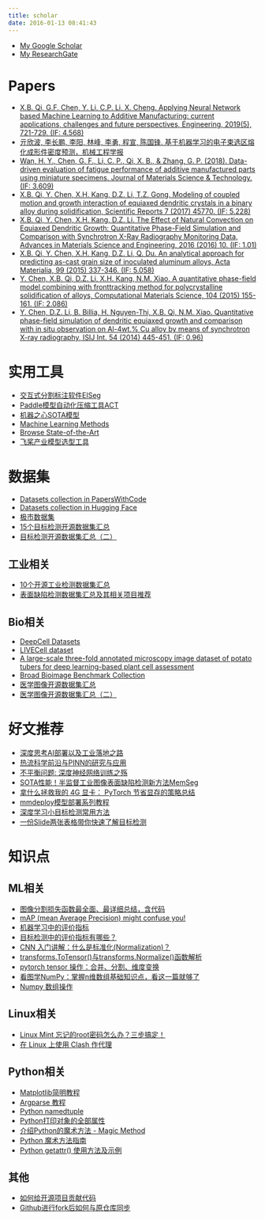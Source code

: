 ```yaml
---
title: scholar
date: 2016-01-13 08:41:43
---
```


- [My Google Scholar](https://scholar.google.com/citations?user=HOwir_sAAAAJ)
- [My ResearchGate](https://www.researchgate.net/profile/Xin_Bo_Qi)

# Papers 
- [X.B. Qi, G.F. Chen, Y. Li, C.P. Li, X. Cheng. Applying Neural Network based Machine Learning to Additive Manufacturing: current applications, challenges and future perspectives, Engineering, 2019(5), 721-729. (IF: 4.568)](https://www.sciencedirect.com/science/article/pii/S2095809918307732)
- [亓欣波, 李长鹏, 李阳, 林峰, 李勇, 程宣, 陈国锋. 基于机器学习的电子束选区熔化成形件密度预测，机械工程学报](https://kns.cnki.net/KCMS/detail/11.2187.TH.20190622.1357.010.html)
- [Wan, H. Y., Chen, G. F., Li, C. P., Qi, X. B., & Zhang, G. P. (2018). Data-driven evaluation of fatigue performance of additive manufactured parts using miniature specimens. Journal of Materials Science & Technology. (IF: 3.609)](https://www.sciencedirect.com/science/article/pii/S1005030218303426)
- [X.B. Qi, Y. Chen, X.H. Kang, D.Z. Li, T.Z. Gong. Modeling of coupled motion and growth interaction of equiaxed dendritic crystals in a binary alloy during solidification, Scientific Reports 7 (2017) 45770. (IF: 5.228)](http://www.nature.com/articles/srep45770)
- [X.B. Qi, Y. Chen, X.H. Kang, D.Z. Li. The Effect of Natural Convection on Equiaxed Dendritic Growth: Quantitative Phase-Field Simulation and Comparison with Synchrotron X-Ray Radiography Monitoring Data, Advances in Materials Science and Engineering, 2016 (2016) 10. (IF: 1.01)](https://www.hindawi.com/journals/amse/2016/5286168/abs/)
- [X.B. Qi, Y. Chen, X.H. Kang, D.Z. Li, Q. Du. An analytical approach for predicting as-cast grain size of inoculated aluminum alloys, Acta Materialia, 99 (2015) 337-346. (IF: 5.058)](http://www.sciencedirect.com/science/article/pii/S1359645415005704)
- [Y. Chen, X.B. Qi, D.Z. Li, X.H. Kang, N.M. Xiao. A quantitative phase-field model combining with fronttracking method for polycrystalline solidification of alloys, Computational Materials Science, 104 (2015) 155-161. (IF: 2.086)](http://www.sciencedirect.com/science/article/pii/S0927025615002293)
- [Y. Chen, D.Z. Li, B. Billia, H. Nguyen-Thi, X.B. Qi, N.M. Xiao. Quantitative phase-field simulation of dendritic equiaxed growth and comparison with in situ observation on Al-4wt.% Cu alloy by means of synchrotron X-ray radiography, ISIJ Int. 54 (2014) 445-451. (IF: 0.96)](https://www.jstage.jst.go.jp/article/isijinternational/54/2/54_445/_article)

# 实用工具
- [交互式分割标注软件EISeg](https://github.com/PaddlePaddle/PaddleSeg/tree/release/2.5/EISeg)
- [Paddle模型自动化压缩工具ACT](https://github.com/PaddlePaddle/PaddleSlim/tree/develop/example/auto_compression)
- [机器之心SOTA模型](https://www.jiqizhixin.com/sota)
- [Machine Learning Methods](https://paperswithcode.com/methods)
- [Browse State-of-the-Art](https://paperswithcode.com/sota)
- [飞桨产业模型选型工具](https://www.paddlepaddle.org.cn/smrt)

# 数据集
- [Datasets collection in PapersWithCode](https://paperswithcode.com/datasets)
- [Datasets collection in Hugging Face](https://huggingface.co/datasets)
- [极市数据集](https://www.cvmart.net/dataSets)
- [15个目标检测开源数据集汇总](https://mp.weixin.qq.com/s?src=11&timestamp=1658989596&ver=3947&signature=NtlGbvFYQVE2Kw8IJATxSHvHXlPERhycuY2*hkQPBW7jdSCS3UciImHUbYgWvXbUV5M3EenkkDOB9LLFhwNhSOrMWYkA7rKZvu91JhG9Ny2A22hFPLJThBc9pUf5kMeu&new=1)
- [目标检测开源数据集汇总（二）](https://mp.weixin.qq.com/s?__biz=MzI5MDUyMDIxNA==&mid=2247610614&idx=1&sn=1cbe29362a8acd5bfeb93a5f1af936f4&chksm=ec1ddd0fdb6a541917b7cd0cbfe5eba203adca4e4da0d66918808471456720d5ca0bb921291e&mpshare=1&scene=1&srcid=0711hc2xY8b9IjKqB4JwZOid&sharer_sharetime=1657517713734&sharer_shareid=19f9b91729f0d36195fb60fbcb61cd8c&exportkey=AeN0MiUrNTySwbo1Sej0Nvg%3D&acctmode=0&pass_ticket=UC%2Bw7bwSVCHsfQSt97%2FbZtYw0ehuxmj5O%2FPnvOZ8NZp0qTg74VJC8xRRd6raL93h&wx_header=0#rd)

## 工业相关
- [10个开源工业检测数据集汇总](https://mp.weixin.qq.com/s?__biz=MzI5MDUyMDIxNA==&mid=2247593671&idx=1&sn=b3a39c9ff12f13e867bf7b64402b9b16&chksm=ec1d833edb6a0a28313c257f76744e4cf3deab417d8b7b6e93ca6df53092ebe7eb366e585c02&scene=21#wechat_redirect)
- [表面缺陷检测数据集汇总及其相关项目推荐](https://mp.weixin.qq.com/s/XqL9iOyqX-_P_1e6tUPHVA)

## Bio相关
- [DeepCell Datasets](https://datasets.deepcell.org/)
- [LIVECell dataset](https://sartorius-research.github.io/LIVECell/)
- [A large-scale three-fold annotated microscopy image dataset of potato tubers for deep learning-based plant cell assessment](https://springernature.figshare.com/collections/A_large-scale_three-fold_annotated_microscopy_image_dataset_of_potato_tubers_for_deep_learning-based_plant_cell_assessment/4955669)
- [Broad Bioimage Benchmark Collection](https://bbbc.broadinstitute.org/)
- [医学图像开源数据集汇总](https://mp.weixin.qq.com/s?__biz=MzI5MDUyMDIxNA==&mid=2247605502&idx=1&sn=765c5daf43e458ca1f6d54b53515ed21&chksm=ec1db107db6a38110960e65a75313944a711f7434f77b35b4151b91300e3f9ba6ce73f851993&mpshare=1&scene=1&srcid=0728FqeNhmpb29MOw82NYLRc&sharer_sharetime=1658989475190&sharer_shareid=19f9b91729f0d36195fb60fbcb61cd8c&exportkey=ARb47T4PTX%2FDVNEo%2FrsiKgE%3D&acctmode=0&pass_ticket=QUQFbIdj9aYAySX1v6lNcBc8VbiNDLZjQZRCc6mw%2Bf%2F%2BOgLuBB5shGbKxOdLoV9Q&wx_header=0#rd)
- [医学图像开源数据集汇总（二）](https://mp.weixin.qq.com/s/KirzDH92S8Eog7f4AY53QQ)

# 好文推荐
- [深度思考AI部署以及工业落地之路](https://mp.weixin.qq.com/s/Nz5RAMBnQ9gbuwOK5CwpPA)
- [热流科学前沿与PINN的研究与应用](https://aistudio.baidu.com/aistudio/education/lessonvideo/2687762/1)
- [不平衡问题: 深度神经网络训练之殇](https://mp.weixin.qq.com/s/S5DtxvY7WHPRtVLZC0_03A)
- [SOTA性能！半监督工业图像表面缺陷检测新方法MemSeg](https://mp.weixin.qq.com/s/yXCTnxaFJPVIk5PLb_Z9aw)
- [拿什么拯救我的 4G 显卡： PyTorch 节省显存的策略总结](https://mp.weixin.qq.com/s/6fNmwifVTGoO97b9PUjdZQ)
- [mmdeploy模型部署系列教程](https://github.com/open-mmlab/mmdeploy/tree/master/docs/zh_cn/05-tutorial)
- [深度学习小目标检测常用方法](https://mp.weixin.qq.com/s/T-uJk4H-vLElF9tZsFg2MA)
- [一份Slide两张表格带你快速了解目标检测](https://mp.weixin.qq.com/s/jLnde0Xms-99g4z16OE9VQ)


# 知识点
## ML相关
- [图像分割损失函数最全面、最详细总结，含代码](https://mp.weixin.qq.com/s/8oKiVRjtPQIH1D2HltsREQ)
- [mAP (mean Average Precision) might confuse you!](https://towardsdatascience.com/map-mean-average-precision-might-confuse-you-5956f1bfa9e2)
- [机器学习中的评价指标](https://zhuanlan.zhihu.com/p/110399695)
- [目标检测中的评价指标有哪些？](https://mp.weixin.qq.com/s?__biz=MzIzNDM2OTMzOQ==&mid=2247486555&idx=1&sn=711410c13daacdc78b6f5146676fe917&chksm=e8f6340fdf81bd1915a9180515f0d88df645b0e8936aa8612fdbb4049bdb52d98fc74fc6c7a7&mpshare=1&scene=1&srcid=0531ZksBaI3cWyT2t2lPm1Yn&sharer_sharetime=1590911545844&sharer_shareid=a4ed7bb9de5f5fa82fddfda288dcd838&exportkey=AZyqLRjioupDw9TGcS3rD5U%3D&pass_ticket=IT3iUo5fw6xq6mGacL%2FPCW%2FxuOasy9Gg0iSUaQhcC3eXD6Rhs6NyQLMQUKrrRu3w#rd)
- [CNN 入门讲解：什么是标准化(Normalization)？](https://zhuanlan.zhihu.com/p/35597976)
- [transforms.ToTensor()与transforms.Normalize()函数解析](https://blog.csdn.net/weixin_43593330/article/details/107543737)
- [pytorch tensor 操作：合并、分割、维度变换](https://alyssaasa.github.io/posts/309/)
- [看图学NumPy：掌握n维数组基础知识点，看这一篇就够了](https://zhuanlan.zhihu.com/p/341655995)
- [Numpy 数组操作](https://www.runoob.com/numpy/numpy-array-manipulation.html)

## Linux相关
- [Linux Mint 忘记的root密码怎么办？三步搞定！](https://linux265.com/news/7478.html)
- [在 Linux 上使用 Clash 作代理 ](https://einverne.github.io/post/2021/03/linux-use-clash.html)

## Python相关
- [Matplotlib简明教程](https://lijin-thu.github.io/06.%20matplotlib/06.01%20pyplot%20tutorial.html)
- [Argparse 教程](https://docs.python.org/zh-cn/3/howto/argparse.html)
- [Python namedtuple](https://www.runoob.com/note/25726)
- [Python打印对象的全部属性](https://blog.51cto.com/steed/2046408)
- [介绍Python的魔术方法 - Magic Method](https://segmentfault.com/a/1190000007256392)
- [Python 魔术方法指南](https://pycoders-weekly-chinese.readthedocs.io/en/latest/issue6/a-guide-to-pythons-magic-methods.html)
- [Python getattr() 使用方法及示例](https://www.cainiaojc.com/python/python-methods-built-in-getattr.html)

## 其他
- [如何给开源项目贡献代码](https://gist.github.com/zxhfighter/62847a087a2a8031fbdf)
- [Github进行fork后如何与原仓库同步](https://github.com/selfteaching/the-craft-of-selfteaching/issues/67)